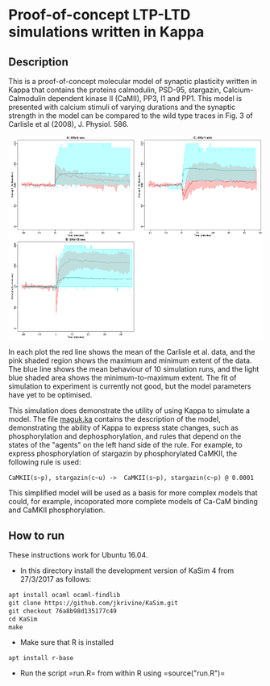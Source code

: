 Proof-of-concept LTP-LTD simulations written in Kappa
=====================================================

Description
-----------

This is a proof-of-concept molecular model of synaptic plasticity
written in Kappa that contains the proteins calmodulin, PSD-95,
stargazin, Calcium-Calmodulin dependent kinase II (CaMII), PP3, I1 and
PP1. This model is presented with calcium stimuli of varying durations
and the synaptic strength in the model can be compared to the wild
type traces in Fig. 3 of Carlisle et al (2008), J. Physiol. 586.

![Stargazin bound to PSD-95 and the data of Carlisle et al (2008)](figs/stg-psd95.png)

In each plot the red line shows the mean of the Carlisle et
al. data, and the pink shaded region shows the maximum and minimum
extent of the data. The blue line shows the mean behaviour of
10 simulation runs, and the light blue shaded area shows the
minimum-to-maximum extent. The fit of simulation to experiment is
currently not good, but the model parameters have yet to be
optimised.

This simulation does demonstrate the utility of using Kappa to
simulate a model. The file [maguk.ka](maguk.ka) contains the
description of the model, demonstrating the ability of Kappa to
express state changes, such as phosphorylation and dephosphorylation,
and rules that depend on the states of the "agents" on the left hand
side of the rule. For example, to express phosphorylation of stargazin
by phosphorylated CaMKII, the following rule is used:
```
CaMKII(s~p), stargazin(c~u) ->  CaMKII(s~p), stargazin(c~p) @ 0.0001
```

This simplified model will be used as a basis for more complex models
that could, for example, incoporated more complete models of Ca-CaM
binding and CaMKII phosphorylation.

How to run
----------

These instructions work for Ubuntu 16.04.

* In this directory install the development version of KaSim 4 from
27/3/2017 as
follows:
```
apt install ocaml ocaml-findlib
git clone https://github.com/jkrivine/KaSim.git
git checkout 76a8b98d135177c49
cd KaSim
make
```
* Make sure that R is installed
```
apt install r-base
```
* Run the script =run.R= from within R using =source("run.R")=

<!--  LocalWords:  LTP PSD CaMII Carlisle Physiol CaMKII incoporated
 -->
<!--  LocalWords:  Intall KaSim
 -->
